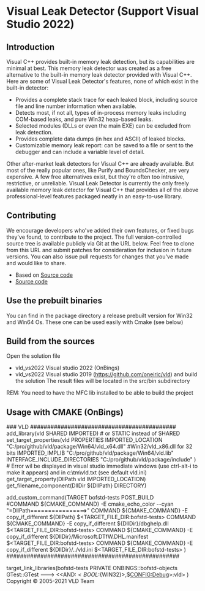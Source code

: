 # Visual Leak Detector (Support Visual Studio 2022)

## Introduction

Visual C++ provides built-in memory leak detection, but its capabilities are minimal at best. This memory leak detector was created as a free alternative to the built-in memory leak detector provided with Visual C++. Here are some of Visual Leak Detector's features, none of which exist in the built-in detector:

*   Provides a complete stack trace for each leaked block, including source file and line number information when available.
*   Detects most, if not all, types of in-process memory leaks including COM-based leaks, and pure Win32 heap-based leaks.
*   Selected modules (DLLs or even the main EXE) can be excluded from leak detection.
*   Provides complete data dumps (in hex and ASCII) of leaked blocks.
*   Customizable memory leak report: can be saved to a file or sent to the debugger and can include a variable level of detail.

Other after-market leak detectors for Visual C++ are already available. But most of the really popular ones, like Purify and BoundsChecker, are very expensive. A few free alternatives exist, but they're often too intrusive, restrictive, or unreliable. Visual Leak Detector is currently the only freely available memory leak detector for Visual C++ that provides all of the above professional-level features packaged neatly in an easy-to-use library.

## Contributing

We encourage developers who've added their own features, or fixed bugs they've found, to contribute to the project. The full version-controlled source tree is available publicly via Git at the URL below. Feel free to clone from this URL and submit patches for consideration for inclusion in future versions. You can also issue pull requests for changes that you've made and would like to share.

* Based on [Source code](https://github.com/oneiric/vld)
* [Source code](https://github.com/onbings/vld)

## Use the prebuilt binaries

You can find in the package directory  a release prebuilt version for Win32 and Win64 Os.
These one can be used easily with Cmake (see below)

## Build from the sources

Open the solution file 
* vld_vs2022 Visual studio 2022 (OnBings) 
* vld_vs2022 Visual studio 2019 (https://github.com/oneiric/vld)
and build the solution
The result files will be located in the src/bin subdirectory

REM: You need to have the MFC lib installed to be able to build the project



## Usage with CMAKE (OnBings)
\#\#\# VLD \#\#\#\#\#\#\#\#\#\#\#\#\#\#\#\#\#\#\#\#\#\#\#\#\#\#\#\#\#\#\#\#\#\#\#\#\#\#\#\#\#\#\#
add_library(vld SHARED IMPORTED) \# or STATIC instead of SHARED
set_target_properties(vld PROPERTIES
  IMPORTED_LOCATION "C:/pro/github/vld/package/Win64/vld_x64.dll"		\#Win32/vld_x86.dll for 32 bits
  IMPORTED_IMPLIB	"C:/pro/github/vld/package/Win64/vld.lib"
  INTERFACE_INCLUDE_DIRECTORIES "C:/pro/github/vld/package/include"
)
\# Error wil be displayed in visual studio immediate windows (use ctrl-alt-i to make it appears) and in c:\tm\vld.txt (see default vld.ini)
get_target_property(DllPath vld IMPORTED_LOCATION)
get_filename_component(DllDir ${DllPath} DIRECTORY)

add_custom_command(TARGET bofstd-tests POST_BUILD    
    \#COMMAND ${CMAKE_COMMAND} -E cmake_echo_color --cyan \"=DllPath================>\"
    COMMAND ${CMAKE_COMMAND} -E copy_if_different ${DllPath}  $<TARGET_FILE_DIR:bofstd-tests>
    COMMAND ${CMAKE_COMMAND} -E copy_if_different ${DllDir}/dbghelp.dll $<TARGET_FILE_DIR:bofstd-tests>
	COMMAND ${CMAKE_COMMAND} -E copy_if_different ${DllDir}/Microsoft.DTfW.DHL.manifest $<TARGET_FILE_DIR:bofstd-tests>
	COMMAND ${CMAKE_COMMAND} -E copy_if_different ${DllDir}/../vld.ini $<TARGET_FILE_DIR:bofstd-tests>
)   
\#\#\#\#\#\#\#\#\#\#\#\#\#\#\#\#\#\#\#\#\#\#\#\#\#\#\#\#\#\#\#\#\#\#\#\#\#\#\#\#\#\#\#\#\#\#\#\#\#\#\#

target_link_libraries(bofstd-tests
  PRIVATE
    ONBINGS::bofstd-objects
    GTest::GTest
--->	$<$<AND:$<BOOL:${WIN32}>,$<CONFIG:Debug>>:vld>
)
Copyright © 2005-2021 VLD Team

 [1]: https://github.com/oneiric/vld/blob/master/COPYING.txt
 [2]: https://github.com/onbings/vld/COPYING.txt
